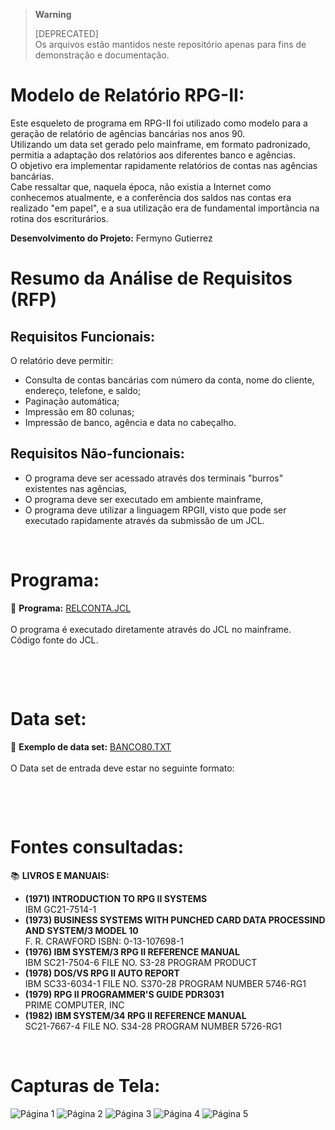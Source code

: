 > **Warning**
> 
> [DEPRECATED]  
> Os arquivos estão mantidos neste repositório apenas para fins de demonstração e documentação. 

# Modelo de Relatório RPG-II:

Este esqueleto de programa em RPG-II foi utilizado como modelo para a geração de relatório de agências bancárias nos anos 90.  
Utilizando um data set gerado pelo mainframe, em formato padronizado, permitia a adaptação dos relatórios aos diferentes banco e agências.  
O objetivo era implementar rapidamente relatórios de contas nas agências bancárias.  
Cabe ressaltar que, naquela época, não existia a Internet como conhecemos atualmente, e a conferência dos saldos nas contas era realizado "em papel", e a sua utilização era de fundamental importância na rotina dos escriturários.

**Desenvolvimento do Projeto:** Fermyno Gutierrez  

# Resumo da Análise de Requisitos (RFP)

## Requisitos Funcionais:

O relatório deve permitir:

- Consulta de contas bancárias com número da conta, nome do cliente, endereço, telefone, e saldo;
- Paginação automática;
- Impressão em 80 colunas;
- Impressão de banco, agência e data no cabeçalho.

## Requisitos Não-funcionais:

- O programa deve ser acessado através dos terminais "burros" existentes nas agências,
- O programa deve ser executado em ambiente mainframe,
- O programa deve utilizar a linguagem RPGII, visto que pode ser executado rapidamente através da submissão de um JCL.
<br />

# Programa:

📄 **Programa:** [RELCONTA.JCL](jcl/RELCONTA.JCL)  
<br />
O programa é executado diretamente através do JCL no mainframe.  
Código fonte do JCL.
<br />
````jcl

````
<br />
<br />

# Data set:
📄 **Exemplo de data set:** [BANCO80.TXT](data-set/BANCO80.TXT)  
<br />
O Data set de entrada deve estar no seguinte formato:
<br />
````

````
<br />
<br />
    
# Fontes consultadas:

📚 **LIVROS E MANUAIS:**  
- **(1971) INTRODUCTION TO RPG II SYSTEMS**  
  IBM GC21-7514-1
- **(1973) BUSINESS SYSTEMS WITH PUNCHED CARD DATA PROCESSIND AND SYSTEM/3 MODEL 10**  
  F. R. CRAWFORD ISBN: 0-13-107698-1
- **(1976) IBM SYSTEM/3 RPG II REFERENCE MANUAL**  
  IBM SC21-7504-6 FILE NO. S3-28 PROGRAM PRODUCT
- **(1978) DOS/VS RPG II AUTO REPORT**  
  IBM SC33-6034-1 FILE NO. S370-28 PROGRAM NUMBER 5746-RG1
- **(1979) RPG II PROGRAMMER'S GUIDE PDR3031**  
  PRIME COMPUTER, INC
- **(1982) IBM SYSTEM/34 RPG II REFERENCE MANUAL**  
  SC21-7667-4 FILE NO. S34-28 PROGRAM NUMBER 5726-RG1
<br />

# Capturas de Tela:

![Página 1](report/relconta-pag-1.jpg)
![Página 2](report/relconta-pag-2.jpg)
![Página 3](report/relconta-pag-3.jpg)
![Página 4](report/relconta-pag-4.jpg)
![Página 5](report/relconta-pag-5.jpg)
